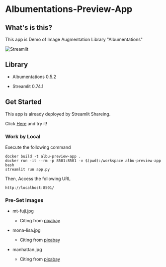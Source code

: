 # Albumentations-Preview-App

## What's is this?

This app is Demo of Image Augmentation Library "Albumentations"

![Streamlit](https://user-images.githubusercontent.com/42016148/104122887-0850ba80-538b-11eb-9240-48c055877f75.gif)

## Library

- Albumentations 0.5.2

- Streamlit 0.74.1


## Get Started

This app is already deployed by Streamlit Shareing.

Click [Here](https://share.streamlit.io/navitacion/albumentations-preview-app/app.py) and try it!

### Work by Local

Execute the following command

```
docker build -t albu-preview-app .
docker run -it --rm -p 8501:8501 -v $(pwd):/workspace albu-preview-app bash
streamlit run app.py 
```

Then, Access the following URL

```
http://localhost:8501/
```

### Pre-Set Images

- mt-fuji.jpg
    - Citing from [pixabay](https://pixabay.com/images/id-477832/)

    
- mona-lisa.jpg
    - Citing from [pixabay](https://pixabay.com/photos/art-painting-mona-lisa-classic-74050/)
  

- manhattan.jpg
    - Citing from [pixabay](https://pixabay.com/photos/architecture-new-york-city-manhattan-1853552/)
  